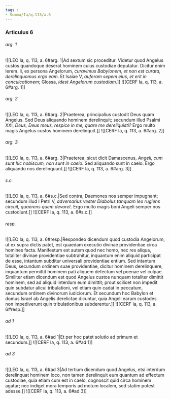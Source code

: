 ```yaml
---
tags : 
- Summa/Ia/q.113/a.6
---
```


### Articulus 6

###### arg. 1
![[LEO Ia, q. 113, a. 6#arg. 1|Ad sextum sic proceditur. Videtur quod Angelus custos quandoque deserat hominem cuius custodiae deputatur. Dicitur enim Ierem. li, ex persona Angelorum, *curavimus Babylonem, et non est curata, derelinquamus ergo eam*. Et Isaiae V, *auferam sepem eius, et erit in conculcationem*; Glossa, *idest Angelorum custodiam*.]]
![[CERF Ia, q. 113, a. 6#arg. 1]]

###### arg. 2
![[LEO Ia, q. 113, a. 6#arg. 2|Praeterea, principalius custodit Deus quam Angelus. Sed Deus aliquando hominem derelinquit; secundum illud Psalmi XXI, *Deus, Deus meus, respice in me, quare me dereliquisti?* Ergo multo magis Angelus custos hominem derelinquit.]]
![[CERF Ia, q. 113, a. 6#arg. 2]]

###### arg. 3
![[LEO Ia, q. 113, a. 6#arg. 3|Praeterea, sicut dicit Damascenus, *Angeli, cum sunt hic nobiscum, non sunt in caelo*. Sed aliquando sunt in caelo. Ergo aliquando nos derelinquunt.]]
![[CERF Ia, q. 113, a. 6#arg. 3]]

###### s.c.
![[LEO Ia, q. 113, a. 6#s.c.|Sed contra, Daemones nos semper impugnant; secundum illud I Petri V, *adversarius vester Diabolus tanquam leo rugiens circuit, quaerens quem devoret*. Ergo multo magis boni Angeli semper nos custodiunt.]]
![[CERF Ia, q. 113, a. 6#s.c.]]

###### resp.
![[LEO Ia, q. 113, a. 6#resp.|Respondeo dicendum quod custodia Angelorum, ut ex supra dictis patet, est quaedam executio divinae providentiae circa homines facta. Manifestum est autem quod nec homo, nec res aliqua, totaliter divinae providentiae subtrahitur, inquantum enim aliquid participat de esse, intantum subditur universali providentiae entium. Sed intantum Deus, secundum ordinem suae providentiae, dicitur hominem derelinquere, inquantum permittit hominem pati aliquem defectum vel poenae vel culpae. Similiter etiam dicendum est quod Angelus custos nunquam totaliter dimittit hominem, sed ad aliquid interdum eum dimittit; prout scilicet non impedit quin subdatur alicui tribulationi, vel etiam quin cadat in peccatum, secundum ordinem divinorum iudiciorum. Et secundum hoc Babylon et domus Israel ab Angelis derelictae dicuntur, quia Angeli earum custodes non impediverunt quin tribulationibus subderentur.]]
![[CERF Ia, q. 113, a. 6#resp.]]

###### ad 1
![[LEO Ia, q. 113, a. 6#ad 1|Et per hoc patet solutio ad primum et secundum.]]
![[CERF Ia, q. 113, a. 6#ad 1]]

###### ad 3
![[LEO Ia, q. 113, a. 6#ad 3|Ad tertium dicendum quod Angelus, etsi interdum derelinquat hominem loco, non tamen derelinquit eum quantum ad effectum custodiae, quia etiam cum est in caelo, cognoscit quid circa hominem agatur; nec indiget mora temporis ad motum localem, sed statim potest adesse.]]
![[CERF Ia, q. 113, a. 6#ad 3]]

